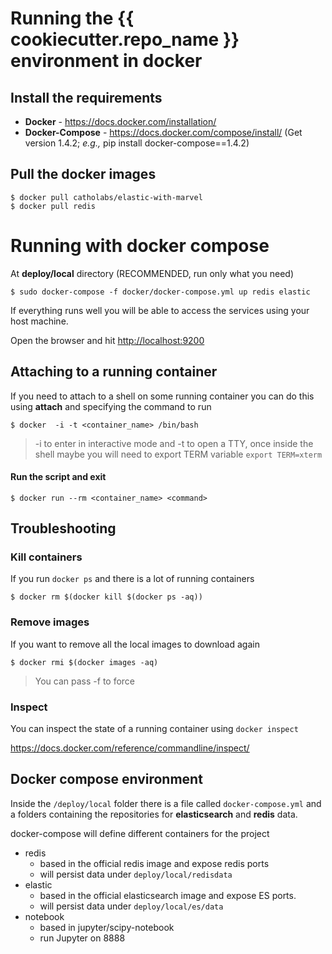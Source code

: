 # Running the {{ cookiecutter.repo_name }} environment in docker

## Install the requirements

- **Docker** - https://docs.docker.com/installation/
- **Docker-Compose** - https://docs.docker.com/compose/install/ (Get version 1.4.2; *e.g.,* pip install docker-compose==1.4.2)


## Pull the docker images

    $ docker pull catholabs/elastic-with-marvel
    $ docker pull redis

# Running with docker compose

At **deploy/local** directory (RECOMMENDED, run only what you need)  

    $ sudo docker-compose -f docker/docker-compose.yml up redis elastic

 If everything runs well you will be able to access the services using your host machine.

 Open the browser and hit [http://localhost:9200](http://localhost:9200)

## Attaching to a running container

If you need to attach to a shell on some running container you can do this using **attach** and specifying the command to run

    $ docker  -i -t <container_name> /bin/bash

> -i to enter in interactive mode and -t to open a TTY, once inside the shell maybe you will need to export TERM variable ``export TERM=xterm``

#### Run the script and exit

    $ docker run --rm <container_name> <command>

## Troubleshooting

### Kill containers
If you run ``docker ps`` and there is a lot of running containers

    $ docker rm $(docker kill $(docker ps -aq))

### Remove images
If you want to remove all the local images to download again

    $ docker rmi $(docker images -aq)

 > You can pass -f to force
 
### Inspect

You can inspect the state of a running container using ``docker inspect``

https://docs.docker.com/reference/commandline/inspect/


## Docker compose environment

Inside the ``/deploy/local`` folder there is a file called ``docker-compose.yml`` and a folders containing the repositories for **elasticsearch** and **redis** data.

docker-compose will define different containers for the project

- redis
   - based in the official redis image and expose redis ports
   - will persist data under ``deploy/local/redisdata``
- elastic
   - based in the official elasticsearch image and expose ES ports.
   - will persist data under ``deploy/local/es/data``
- notebook
   - based in jupyter/scipy-notebook
   - run Jupyter on 8888
